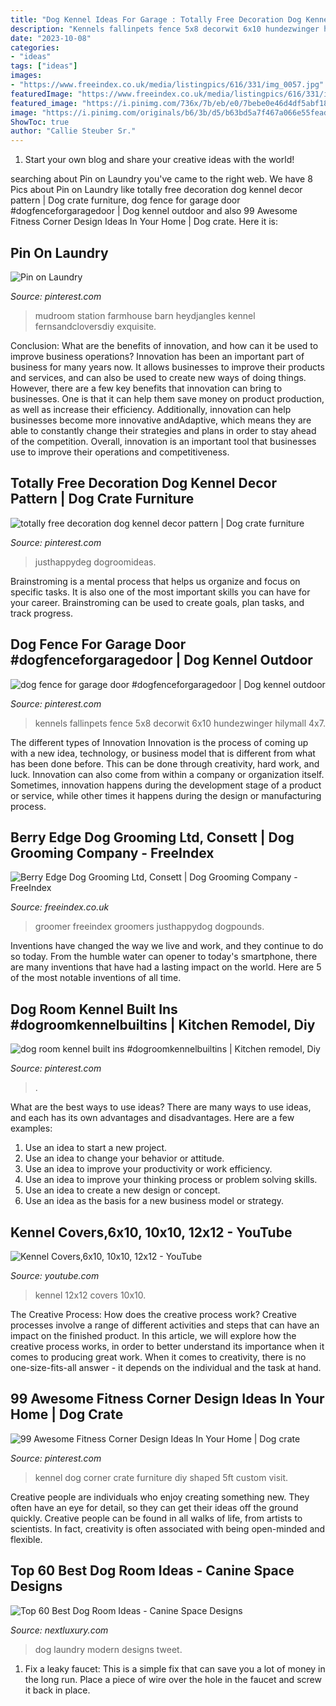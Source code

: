 ```yaml
---
title: "Dog Kennel Ideas For Garage : Totally Free Decoration Dog Kennel Decor Pattern"
description: "Kennels fallinpets fence 5x8 decorwit 6x10 hundezwinger hilymall 4x7"
date: "2023-10-08"
categories:
- "ideas"
tags: ["ideas"]
images:
- "https://www.freeindex.co.uk/media/listingpics/616/331/img_0057.jpg"
featuredImage: "https://www.freeindex.co.uk/media/listingpics/616/331/img_0057.jpg"
featured_image: "https://i.pinimg.com/736x/7b/eb/e0/7bebe0e46d4df5abf1834449a3089bd4.jpg"
image: "https://i.pinimg.com/originals/b6/3b/d5/b63bd5a7f467a066e55fead983e0b6a4.jpg"
ShowToc: true
author: "Callie Steuber Sr."
---
```



1. Start your own blog and share your creative ideas with the world!

	

		
searching about Pin on Laundry you've came to the right web. We have 8 Pics about Pin on Laundry like totally free decoration dog kennel decor pattern | Dog crate furniture, dog fence for garage door #dogfenceforgaragedoor | Dog kennel outdoor and also 99 Awesome Fitness Corner Design Ideas In Your Home | Dog crate. Here it is:
		
    
## Pin On Laundry

<img loading=lazy src="https://i.pinimg.com/736x/f3/99/d3/f399d32715b91d26c9f38c22e40bdcf0.jpg" onerror="this.onerror=null;this.src='https://tse3.mm.bing.net/th?id=OIP.g_gub332vrh1vBX-uVN66QHaLG&amp;pid=15.1';" alt="Pin on Laundry">

_Source: pinterest.com_

>mudroom station farmhouse barn heydjangles kennel fernsandcloversdiy exquisite. 

	

Conclusion: What are the benefits of innovation, and how can it be used to improve business operations?
Innovation has been an important part of business for many years now. It allows businesses to improve their products and services, and can also be used to create new ways of doing things. However, there are a few key benefits that innovation can bring to businesses. One is that it can help them save money on product production, as well as increase their efficiency. Additionally, innovation can help businesses become more innovative andAdaptive, which means they are able to constantly change their strategies and plans in order to stay ahead of the competition. Overall, innovation is an important tool that businesses use to improve their operations and competitiveness.

    
## Totally Free Decoration Dog Kennel Decor Pattern | Dog Crate Furniture

<img loading=lazy src="https://i.pinimg.com/736x/7b/eb/e0/7bebe0e46d4df5abf1834449a3089bd4.jpg" onerror="this.onerror=null;this.src='https://tse1.mm.bing.net/th?id=OIP.YZkUg-qJaRaynJDcT5wiKwHaNK&amp;pid=15.1';" alt="totally free decoration dog kennel decor pattern | Dog crate furniture">

_Source: pinterest.com_

>justhappydeg dogroomideas. 

	

Brainstroming is a mental process that helps us organize and focus on specific tasks. It is also one of the most important skills you can have for your career. Brainstroming can be used to create goals, plan tasks, and track progress.

    
## Dog Fence For Garage Door #dogfenceforgaragedoor | Dog Kennel Outdoor

<img loading=lazy src="https://i.pinimg.com/736x/fb/71/57/fb71578a8164259d71729c149888edf7.jpg" onerror="this.onerror=null;this.src='https://tse4.mm.bing.net/th?id=OIP.r2pHmRYOl46J-qMYMixPGgHaHa&amp;pid=15.1';" alt="dog fence for garage door #dogfenceforgaragedoor | Dog kennel outdoor">

_Source: pinterest.com_

>kennels fallinpets fence 5x8 decorwit 6x10 hundezwinger hilymall 4x7. 

	

The different types of Innovation
Innovation is the process of coming up with a new idea, technology, or business model that is different from what has been done before. This can be done through creativity, hard work, and luck. Innovation can also come from within a company or organization itself. Sometimes, innovation happens during the development stage of a product or service, while other times it happens during the design or manufacturing process.

    
## Berry Edge Dog Grooming Ltd, Consett | Dog Grooming Company - FreeIndex

<img loading=lazy src="https://www.freeindex.co.uk/media/listingpics/616/331/img_0057.jpg" onerror="this.onerror=null;this.src='https://tse3.mm.bing.net/th?id=OIP.6uBNTThq1E-eEcfHoSwlmQHaFj&amp;pid=15.1';" alt="Berry Edge Dog Grooming Ltd, Consett | Dog Grooming Company - FreeIndex">

_Source: freeindex.co.uk_

>groomer freeindex groomers justhappydog dogpounds. 

	

Inventions have changed the way we live and work, and they continue to do so today. From the humble water can opener to today's smartphone, there are many inventions that have had a lasting impact on the world. Here are 5 of the most notable inventions of all time.

    
## Dog Room Kennel Built Ins #dogroomkennelbuiltins | Kitchen Remodel, Diy

<img loading=lazy src="https://i.pinimg.com/originals/b6/3b/d5/b63bd5a7f467a066e55fead983e0b6a4.jpg" onerror="this.onerror=null;this.src='https://tse3.mm.bing.net/th?id=OIP.c4tQZy9vs8NZ4yEPTnVGfAHaLG&amp;pid=15.1';" alt="dog room kennel built ins #dogroomkennelbuiltins | Kitchen remodel, Diy">

_Source: pinterest.com_

>. 

	

What are the best ways to use ideas?
There are many ways to use ideas, and each has its own advantages and disadvantages. Here are a few examples: 
1. Use an idea to start a new project. 
2. Use an idea to change your behavior or attitude. 
3. Use an idea to improve your productivity or work efficiency. 
4. Use an idea to improve your thinking process or problem solving skills. 
5. Use an idea to create a new design or concept. 
6. Use an idea as the basis for a new business model or strategy.

    
## Kennel Covers,6x10, 10x10, 12x12 - YouTube

<img loading=lazy src="http://i.ytimg.com/vi/2UD4AM-RkpA/maxresdefault.jpg" onerror="this.onerror=null;this.src='https://tse2.mm.bing.net/th?id=OIP.vEEFsoPxnCE6Vr-9TXBjUAHaEK&amp;pid=15.1';" alt="Kennel Covers,6x10, 10x10, 12x12 - YouTube">

_Source: youtube.com_

>kennel 12x12 covers 10x10. 

	

The Creative Process: How does the creative process work?
Creative processes involve a range of different activities and steps that can have an impact on the finished product. In this article, we will explore how the creative process works, in order to better understand its importance when it comes to producing great work.
When it comes to creativity, there is no one-size-fits-all answer - it depends on the individual and the task at hand.

    
## 99 Awesome Fitness Corner Design Ideas In Your Home | Dog Crate

<img loading=lazy src="https://i.pinimg.com/736x/00/0e/4e/000e4e1b1349622c02857ee1ad035c2e.jpg" onerror="this.onerror=null;this.src='https://tse2.mm.bing.net/th?id=OIP.rnkyfe7x46Ih1BFCPjq6VAHaJ4&amp;pid=15.1';" alt="99 Awesome Fitness Corner Design Ideas In Your Home | Dog crate">

_Source: pinterest.com_

>kennel dog corner crate furniture diy shaped 5ft custom visit. 

	

Creative people are individuals who enjoy creating something new. They often have an eye for detail, so they can get their ideas off the ground quickly. Creative people can be found in all walks of life, from artists to scientists. In fact, creativity is often associated with being open-minded and flexible.

    
## Top 60 Best Dog Room Ideas - Canine Space Designs

<img loading=lazy src="http://nextluxury.com/wp-content/uploads/modern-laundry-room-dog-room-ideas.jpg" onerror="this.onerror=null;this.src='https://tse2.mm.bing.net/th?id=OIP.11QE1YNeClloALPQyfxT_QAAAA&amp;pid=15.1';" alt="Top 60 Best Dog Room Ideas - Canine Space Designs">

_Source: nextluxury.com_

>dog laundry modern designs tweet. 

	

1. Fix a leaky faucet: This is a simple fix that can save you a lot of money in the long run. Place a piece of wire over the hole in the faucet and screw it back in place.

